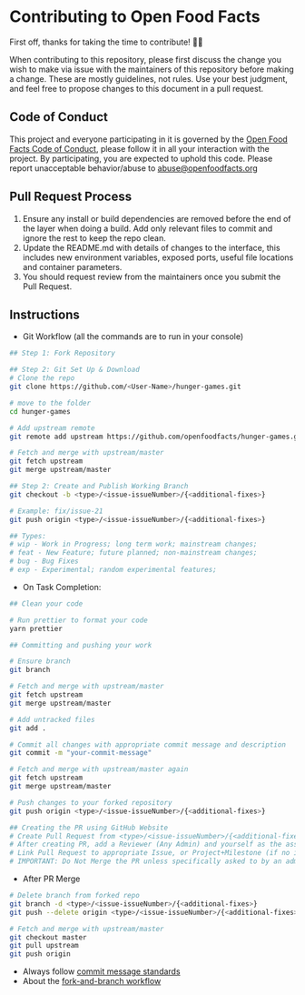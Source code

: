 # Contributing to Open Food Facts

First off, thanks for taking the time to contribute! 🎉🎉

When contributing to this repository, please first discuss the change you wish to make via issue with the maintainers of this repository before making a change. These are mostly guidelines, not rules. Use your best judgment, and feel free to propose changes to this document in a pull request.

## Code of Conduct

This project and everyone participating in it is governed by the [Open Food Facts Code of Conduct](https://world.openfoodfacts.org/code-of-conduct), please follow it in all your interaction with the project. By participating, you are expected to uphold this code. Please report unacceptable behavior/abuse to abuse@openfoodfacts.org

## Pull Request Process

1. Ensure any install or build dependencies are removed before the end of the layer when doing a build. Add only relevant files to commit and ignore the rest to keep the repo clean.
2. Update the README.md with details of changes to the interface, this includes new environment variables, exposed ports, useful file locations and container parameters.
3. You should request review from the maintainers once you submit the Pull Request.

## Instructions

- Git Workflow (all the commands are to run in your console)

```bash
## Step 1: Fork Repository

## Step 2: Git Set Up & Download
# Clone the repo
git clone https://github.com/<User-Name>/hunger-games.git

# move to the folder
cd hunger-games

# Add upstream remote
git remote add upstream https://github.com/openfoodfacts/hunger-games.git

# Fetch and merge with upstream/master
git fetch upstream
git merge upstream/master

## Step 2: Create and Publish Working Branch
git checkout -b <type>/<issue-issueNumber>/{<additional-fixes>}

# Example: fix/issue-21
git push origin <type>/<issue-issueNumber>/{<additional-fixes>}

## Types:
# wip - Work in Progress; long term work; mainstream changes;
# feat - New Feature; future planned; non-mainstream changes;
# bug - Bug Fixes
# exp - Experimental; random experimental features;
```

- On Task Completion:

```bash
## Clean your code

# Run prettier to format your code 
yarn prettier

## Committing and pushing your work

# Ensure branch
git branch

# Fetch and merge with upstream/master
git fetch upstream
git merge upstream/master

# Add untracked files
git add .

# Commit all changes with appropriate commit message and description
git commit -m "your-commit-message"

# Fetch and merge with upstream/master again
git fetch upstream
git merge upstream/master

# Push changes to your forked repository
git push origin <type>/<issue-issueNumber>/{<additional-fixes>}

## Creating the PR using GitHub Website
# Create Pull Request from <type>/<issue-issueNumber>/{<additional-fixes>} branch in your forked repository to the master branch in the upstream repository
# After creating PR, add a Reviewer (Any Admin) and yourself as the assignee
# Link Pull Request to appropriate Issue, or Project+Milestone (if no issue created)
# IMPORTANT: Do Not Merge the PR unless specifically asked to by an admin.
```

- After PR Merge

```bash
# Delete branch from forked repo
git branch -d <type>/<issue-issueNumber>/{<additional-fixes>}
git push --delete origin <type>/<issue-issueNumber>/{<additional-fixes>}

# Fetch and merge with upstream/master
git checkout master
git pull upstream
git push origin
```

- Always follow [commit message standards](https://chris.beams.io/posts/git-commit/)
- About the [fork-and-branch workflow](https://blog.scottlowe.org/2015/01/27/using-fork-branch-git-workflow/)
